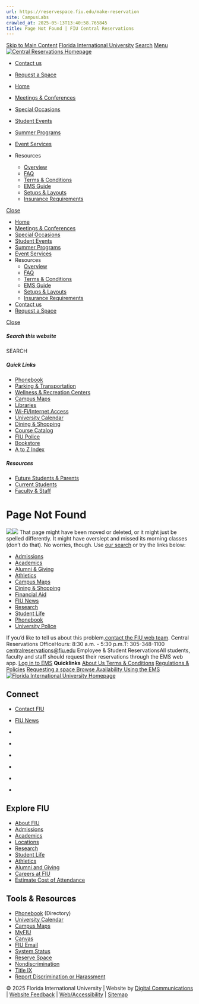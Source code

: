 ```yaml
---
url: https://reservespace.fiu.edu/make-reservation
site: CampusLabs
crawled_at: 2025-05-13T13:40:58.765845
title: Page Not Found | FIU Central Reservations
---
```


[Skip to Main Content](https://centralreservations.fiu.edu//make-reservation#main-content)
[Florida International University](https://www.fiu.edu/)
[Search](https://centralreservations.fiu.edu//make-reservation)
[Menu](https://centralreservations.fiu.edu//make-reservation)
[![Central Reservations Homepage](https://centralreservations.fiu.edu/_assets/images/central-reservations-logo.png)](https://centralreservations.fiu.edu/index.html)
  * [Contact us](https://centralreservations.fiu.edu/about/contact/index.html)
  * [Request a Space](https://centralreservations.fiu.edu/reserve/index.html)


  * [Home](https://centralreservations.fiu.edu/index.html)
  * [Meetings & Conferences](https://centralreservations.fiu.edu/conferences/index.html)
  * [Special Occasions](https://centralreservations.fiu.edu/special-occasions/index.html)
  * [Student Events](https://centralreservations.fiu.edu/student-events/index.html)
  * [Summer Programs](https://centralreservations.fiu.edu/summer-programs/index.html)
  * [Event Services](https://centralreservations.fiu.edu/event-services/index.html)
  * Resources
    * [Overview](https://centralreservations.fiu.edu/resources/index.html)
    * [FAQ](https://centralreservations.fiu.edu/resources/faq/index.html)
    * [Terms & Conditions](https://centralreservations.fiu.edu/resources/terms-and-conditions/index.html)
    * [EMS Guide](https://centralreservations.fiu.edu/_assets/docs/ems-quick-guide.pdf)
    * [Setups & Layouts](https://centralreservations.fiu.edu/resources/setups-and-layouts/index.html)
    * [Insurance Requirements](https://centralreservations.fiu.edu/resources/insurance-requirements/index.html)


[Close](https://centralreservations.fiu.edu//make-reservation)
  * [Home](https://centralreservations.fiu.edu/index.html)
  * [Meetings & Conferences](https://centralreservations.fiu.edu/conferences/index.html)
  * [Special Occasions](https://centralreservations.fiu.edu/special-occasions/index.html)
  * [Student Events](https://centralreservations.fiu.edu/student-events/index.html)
  * [Summer Programs](https://centralreservations.fiu.edu/summer-programs/index.html)
  * [Event Services](https://centralreservations.fiu.edu/event-services/index.html)
  * Resources
    * [Overview](https://centralreservations.fiu.edu/resources/index.html)
    * [FAQ](https://centralreservations.fiu.edu/resources/faq/index.html)
    * [Terms & Conditions](https://centralreservations.fiu.edu/resources/terms-and-conditions/index.html)
    * [EMS Guide](https://centralreservations.fiu.edu/_assets/docs/ems-quick-guide.pdf)
    * [Setups & Layouts](https://centralreservations.fiu.edu/resources/setups-and-layouts/index.html)
    * [Insurance Requirements](https://centralreservations.fiu.edu/resources/insurance-requirements/index.html)
  * [Contact us](https://centralreservations.fiu.edu/about/contact/index.html)
  * [Request a Space](https://centralreservations.fiu.edu/reserve/index.html)


[ Close ](https://centralreservations.fiu.edu//make-reservation)
##### Search this website
SEARCH
##### Quick Links
  * [ Phonebook](https://phonebook.fiu.edu)
  * [ Parking & Transportation](https://parking.fiu.edu/)
  * [ Wellness & Recreation Centers](https://dasa.fiu.edu/all-departments/wellness-recreation-centers/)
  * [ Campus Maps](http://campusmaps.fiu.edu/)
  * [ Libraries](https://library.fiu.edu/)
  * [ Wi-Fi/Internet Access](https://network.fiu.edu/)
  * [ University Calendar](https://calendar.fiu.edu/)
  * [ Dining & Shopping](https://shop.fiu.edu/)
  * [ Course Catalog](https://catalog.fiu.edu/)
  * [ FIU Police](https://police.fiu.edu/)
  * [ Bookstore](https://shop.fiu.edu/retail/barnes-noble/course-materials/)
  * [ A to Z Index](https://www.fiu.edu/atoz/index.html)


##### Resources
  * [ Future Students & Parents](https://www.fiu.edu/information-for/future-students-parents.html)
  * [ Current Students](https://www.fiu.edu/information-for/current-students.html)
  * [ Faculty & Staff](https://www.fiu.edu/information-for/faculty-staff.html)


# Page Not Found
![](https://digicdn.fiu.edu/core/_assets/images/roary-runner/default_100_percent/100-offline-sprite.png)![](https://digicdn.fiu.edu/core/_assets/images/roary-runner/default_200_percent/200-offline-sprite.png)
That page might have been moved or deleted, or it might just be spelled differently. It might have overslept and missed its morning classes (don’t do that).
No worries, though. Use [our search](https://centralreservations.fiu.edu//make-reservation) or try the links below:
  * [Admissions](https://www.fiu.edu/admissions/index.html)
  * [Academics](https://www.fiu.edu/academics/index.html)
  * [Alumni & Giving](https://www.fiu.edu/alumni-and-giving/index.html)
  * [Athletics](https://www.fiu.edu/athletics/index.html)
  * [Campus Maps](http://campusmaps.fiu.edu/)
  * [Dining & Shopping](https://shop.fiu.edu)
  * [Financial Aid](https://onestop.fiu.edu/financial-aid/)
  * [FIU News](https://news.fiu.edu/)
  * [Research](https://www.fiu.edu/research/index.html)
  * [Student Life](https://www.fiu.edu/student-life/index.html)
  * [Phonebook](https://phonebook.fiu.edu)
  * [University Police](https://police.fiu.edu/)


If you’d like to tell us about this problem,[contact the FIU web team](https://webforms.fiu.edu/view.php?id=370774).
Central Reservations OfficeHours: 8:30 a.m. - 5:30 p.m.T: 305-348-1100 centralreservations@fiu.edu
Employee & Student ReservationsAll students, faculty and staff should request their reservations through the EMS web app.
[Log in to EMS](https://reservations.fiu.edu/)
**Quicklinks** [About Us ](https://centralreservations.fiu.edu/about/index.html) [Terms & Conditions](https://centralreservations.fiu.edu/resources/terms-and-conditions/index.html) [Regulations & Policies](https://centralreservations.fiu.edu/resources/terms-and-conditions/index.html#regulations-and-policies) [Requesting a space ](https://centralreservations.fiu.edu/reserve/index.html) [Browse Availability ](https://reservations.fiu.edu/BrowseForSpace.aspx) [Using the EMS](https://centralreservations.fiu.edu/_assets/docs/ems-quick-guide.pdf)
[ ![Florida International University Homepage](https://digicdn.fiu.edu/core/_assets/images/footer-logo.svg) ](https://www.fiu.edu/)
## Connect
  * [Contact FIU](https://www.fiu.edu/about/contact-us/index.html)
  * [FIU News](https://news.fiu.edu/)


  * [](https://www.instagram.com/fiuinstagram/)
  * [](https://www.linkedin.com/school/florida-international-university/)
  * [](https://www.facebook.com/floridainternational)
  * [](https://twitter.com/fiu)
  * [](https://www.youtube.com/user/FloridaInternational)
  * [](https://flickr.com/photos/fiu)


## Explore FIU
  * [About FIU](https://www.fiu.edu/about/index.html)
  * [Admissions](https://www.fiu.edu/admissions/index.html)
  * [Academics](https://www.fiu.edu/academics/index.html)
  * [Locations](https://www.fiu.edu/locations/index.html)
  * [Research](https://www.fiu.edu/research/index.html)
  * [Student Life](https://www.fiu.edu/student-life/index.html)
  * [Athletics](https://www.fiu.edu/athletics/index.html)
  * [Alumni and Giving](https://www.fiu.edu/alumni-and-giving/index.html)
  * [Careers at FIU](https://hr.fiu.edu/careers/)
  * [Estimate Cost of Attendance](https://onestop.fiu.edu/finances/estimate-your-costs/)


## Tools & Resources
  * [Phonebook](https://phonebook.fiu.edu) (Directory)
  * [University Calendar](https://calendar.fiu.edu/)
  * [Campus Maps](https://campusmaps.fiu.edu/)
  * [MyFIU](https://my.fiu.edu/)
  * [Canvas](https://canvas.fiu.edu)
  * [FIU Email](http://mail.fiu.edu/)
  * [System Status](https://fiu.service-now.com/sp?id=services_status)
  * [Reserve Space](https://centralreservations.fiu.edu/)
  * [Nondiscrimination](https://ace.fiu.edu/civil-rights/harassment-and-discrimination/)
  * [Title IX](https://ace.fiu.edu/title-ix/)
  * [Report Discrimination or Harassment](https://report.fiu.edu/)


© 2025 Florida International University  | Website by [Digital Communications](https://stratcomm.fiu.edu/digital-print/websites/) | [Website Feedback](https://webforms.fiu.edu/view.php?id=370774&element_5=https://centralreservations.fiu.edu//make-reservation) | [Web/Accessibility](https://accessibility.fiu.edu/) | [Sitemap](https://centralreservations.fiu.edu/sitemap.html)
